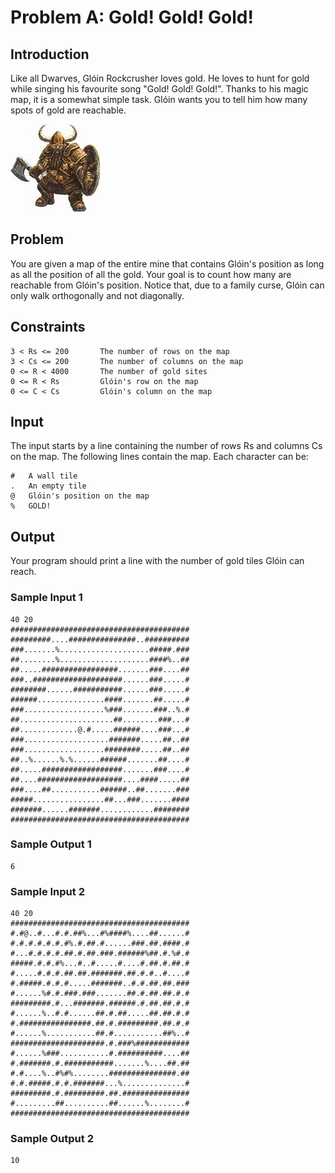 # Problem A: Gold! Gold! Gold!

## Introduction

Like all Dwarves, Glóin Rockcrusher loves gold. He loves to hunt for gold while singing his favourite song "Gold! Gold! Gold!". Thanks to his magic map, it is a somewhat simple task. Glóin wants you to tell him how many spots of gold are reachable.

![Gloin](https://raw.githubusercontent.com/apt-get-rekt/dpum/master/dpum/01-gold-gold-gold/gloin.jpeg)

## Problem

You are given a map of the entire mine that contains Glóin's position as long as all the position of all the gold. Your goal is to count how many are reachable from Glóin's position. Notice that, due to a family curse, Glóin can only walk orthogonally and not diagonally.

## Constraints

```
3 < Rs <= 200       The number of rows on the map
3 < Cs <= 200       The number of columns on the map
0 <= R < 4000       The number of gold sites
0 <= R < Rs         Glóin's row on the map
0 <= C < Cs         Glóin's column on the map
```

## Input

The input starts by a line containing the number of rows Rs and columns Cs on the map. The following lines contain the map. Each character can be:

```
#   A wall tile
.   An empty tile
@   Glóin's position on the map
%   GOLD!
```

## Output

Your program should print a line with the number of gold tiles Glóin can reach.

### Sample Input 1

```
40 20
########################################
#########....###############..##########
###.......%....................#####.###
##........%....................####%..##
##.....#################.......###....##
###..####################......###.....#
########......###########......###.....#
######...............####.......##.....#
###..................%###.......###..%.#
##.....................##........###...#
##.............@.#.....######....###...#
###...................#######.....##..##
###..................########.....##..##
##..%......%.%......######.......##....#
##.....##################.......###....#
##....###################....####.....##
###....##...........######..##.......###
#####................##...###.......####
#######......#######............########
########################################
```
### Sample Output 1

```
6
```

### Sample Input 2

```
40 20
########################################
#.#@..#...#.#.##%...#%####%....##......#
#.#.#.#.#.#.#%.#.##.#......###.##.####.#
#...#.#.#.#.##.#.##.###.######%##.#.%#.#
#####.#.#.#%...#..#.....#....#.##.#.##.#
#.....#.#.#.##.##.#######.##.#.#..#....#
#.#####.#.#.#.....#######..#.#.##.##.###
#......%#.#.###.###.......##.#.##.##.#.#
#########.#...#######.######.#.##.##.#.#
#......%..#.#......##.#.##.....##.##.#.#
#.################.##.#.#########.##.#.#
#......%...........##.#...........##%..#
#####################.#.###%############
#......%###...........#.##########....##
#.#######.#.###########.......%....##.##
#.#....%..#%#%........###############.##
#.#.#####.#.#.#######...%..............#
#########.#.#########.##.###############
#.........##..........##......%........#
########################################
```

### Sample Output 2

```
10
```
